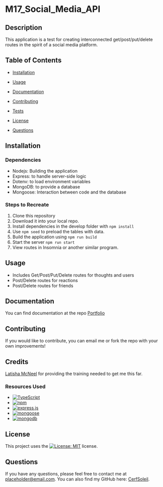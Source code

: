 # M17_Social_Media_API

  ## Description
  This application is a test for creating interconnected get/post/put/delete routes in the spirit of a social media platform.


  ## Table of Contents

  - [Installation](#installation)

  - [Usage](#usage)

  - [Documentation](#documentation)

  - [Contributing](#contributing)

  - [Tests](#tests)

  - [License](#license)

  - [Questions](#questions)


  ## Installation

  ### Dependencies
  * Nodejs: Building the application
  * Express: to handle server-side logic
  * Dotenv: to load environment variables
  * MongoDB: to provide a database
  * Mongoose: Interaction between code and the database

  ### Steps to Recreate
  1. Clone this repository
  2. Download it into your local repo.
  3. Install dependencies in the develop folder with `npm install`
  4. Use `npm seed` to preload the tables with data.
  5. Build the application using `npm run build`
  6. Start the server `npm run start`
  7. View routes in Insomnia or another similar program.

  ## Usage
  * Includes Get/Post/Put/Delete routes for thoughts and users
  * Post/Delete routes for reactions
  * Post/Delete routes for friends


  ## Documentation

  You can find documentation at the repo [Portfolio](https://github.com/CerfSoleil/M17_Social_Media_API)


  ## Contributing

  If you would like to contribute, you can email me or fork the repo with your own improvements!


  ## Credits

  [Latisha McNeel](https://github.com/lmcneel) for providing the training needed to get me this far.
  
  ### Resources Used
  * [![TypeScript](https://img.shields.io/badge/TypeScript-3178C6?style=for-the-badge&logo=typescript&logoColor=white)](https://www.typescriptlang.org/)
  * [![npm](https://img.shields.io/badge/npm-CB3837?style=for-the-badge&logo=npm&logoColor=white)](https://www.npmjs.com)
  * [![express.js](https://img.shields.io/badge/Express.js-000000?logo=express&logoColor=fff&style=flat)](https://expressjs.com/)
  * [![mongoose](https://img.shields.io/badge/-Mongoose-880000?style=flat&logo=mongoose&logoColor=white)](https://mongoosejs.com/docs/)
  * [![mongodb](https://img.shields.io/badge/-MongoDB-13aa52?style=for-the-badge&logo=mongodb&logoColor=white)](https://www.mongodb.com/)


  ## License

  This project uses the [![License: MIT](https://img.shields.io/badge/License-MIT-yellow.svg)](https://opensource.org/licenses/MIT) license.



  ## Questions

If you have any questions, please feel free to contact me at placeholder@email.com. You can also find my GitHub here: [CerfSoleil](https://github.com/CerfSoleil).
